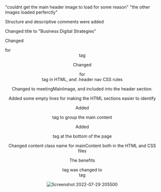 "couldnt get the main header image to load for some reason"  "the other images loaded perferctly"

Structure and descriptive comments were added

<!-- Header -->

<!-- Main -->

<!-- Additional content -->

<!-- Page footer -->


Changed title to "Business Digital Strategies"

Changed <div>  for <header> tag

Changed <div>  for <nav> tag in HTML, and .header nav CSS rules

Changed to meetingMainImage, and included into the header section.

Added some empty lines for making the HTML sections easier to identify


Added <main> tag to group the main content

Added <footer> tag at the bottom of the page

Changed content class name for mainContent both in the HTML and CSS files

The benefits <div> tag was changed to <aside> tag
  
  ![Screenshot 2022-07-29 205500](https://user-images.githubusercontent.com/105750913/181864037-44072780-7907-41c6-97bf-6457aa892b53.png)

